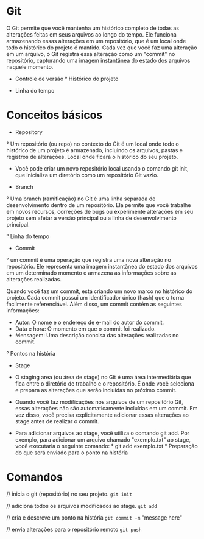 # Git
O Git permite que você mantenha um histórico completo de todas as alterações feitas em seus arquivos ao longo do tempo. Ele funciona armazenando essas alterações em um repositório, que é um local onde todo o histórico do projeto é mantido. Cada vez que você faz uma alteração em um arquivo, o Git registra essa alteração como um "commit" no repositório, capturando uma imagem instantânea do estado dos arquivos naquele momento.

* Controle de versão
° Histórico do projeto

* Linha do tempo


# Conceitos básicos

* Repository

° Um repositório (ou repo) no contexto do Git é um local onde todo o histórico de um projeto é armazenado, incluindo os arquivos, pastas e registros de alterações. Local onde ficará o histórico do seu projeto. 

* Você pode criar um novo repositório local usando o comando git init, que inicializa um diretório como um repositório Git vazio. 

* Branch

° Uma branch (ramificação) no Git é uma linha separada de desenvolvimento dentro de um repositório. Ela permite que você trabalhe em novos recursos, correções de bugs ou experimente alterações em seu projeto sem afetar a versão principal ou a linha de desenvolvimento principal.

° Linha do tempo

* Commit

° um commit é uma operação que registra uma nova alteração no repositório. Ele representa uma imagem instantânea do estado dos arquivos em um determinado momento e armazena as informações sobre as alterações realizadas.

Quando você faz um commit, está criando um novo marco no histórico do projeto. Cada commit possui um identificador único (hash) que o torna facilmente referenciável. Além disso, um commit contém as seguintes informações:
* Autor: O nome e o endereço de e-mail do autor do commit.
* Data e hora: O momento em que o commit foi realizado.
* Mensagem: Uma descrição concisa das alterações realizadas no commit.

° Pontos na história

* Stage

* O staging area (ou área de stage) no Git é uma área intermediária que fica entre o diretório de trabalho e o repositório. É onde você seleciona e prepara as alterações que serão incluídas no próximo commit.

* Quando você faz modificações nos arquivos de um repositório Git, essas alterações não são automaticamente incluídas em um commit. Em vez disso, você precisa explicitamente adicionar essas alterações ao stage antes de realizar o commit.
* Para adicionar arquivos ao stage, você utiliza o comando git add. Por exemplo, para adicionar um arquivo chamado "exemplo.txt" ao stage, você executaria o seguinte comando:
° git add exemplo.txt
° Preparação do que será enviado para o ponto na história

# Comandos 

// inicia o git (repositório) no seu projeto.
`git init`

// adiciona todos os arquivos modificados ao stage.
`git add`

// cria e descreve um ponto na história
`git commit -m` "message here"

// envia alterações para o repositório remoto
`git push`
